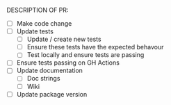 DESCRIPTION OF PR:

 - [ ] Make code change
 - [ ] Update tests
   - [ ] Update / create new tests
   - [ ] Ensure these tests have the expected behavour
   - [ ] Test locally and ensure tests are passing
 - [ ] Ensure tests passing on GH Actions
 - [ ] Update documentation
   - [ ] Doc strings
   - [ ] Wiki
 - [ ] Update package version 
